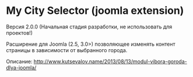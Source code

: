My City Selector (joomla extension)
===================================

Версия 2.0.0 (Начальная стадия разработки, не использовать для проектов!)

Расширение для Joomla (2.5, 3.0>) позволяющее изменять контент страницы в зависимости от выбранного города.

Описание: http://www.kutsevalov.name/2013/08/13/modul-vibora-goroda-dlya-joomla/
